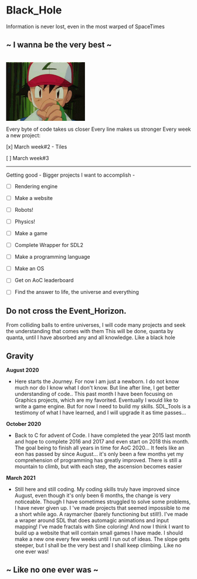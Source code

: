 # Black_Hole
Information is never lost, even in the most warped of SpaceTimes

## ~ I wanna be the very best ~

<br> <img align="center" src="ressources/Itson.gif"/><br>


Every byte of code takes us closer
Every line makes us stronger
Every week a new project:

[x] March week#2 - Tiles

[ ] March week#3

--------------------------------
 Getting good - Bigger projects I want to accomplish -
 
 - [ ] Rendering engine
 - [ ] Make a website
 - [ ] Robots!
 - [ ] Physics!
 - [ ] Make a game
 - [ ] Complete Wrapper for SDL2
 - [ ] Make a programming language
 - [ ] Make an OS
 - [ ] Get on AoC leaderboard
 - [ ] Find the answer to life, the universe and everything


## Do not cross the Event_Horizon.

From colliding balls to entire universes, I will code many projects and seek the understanding that comes with them
This will be done, quanta by quanta, until I have absorbed any and all knowledge.
Like a black hole

## Gravity

**August 2020**

- Here starts the Journey. For now I am just a newborn. I do not know much nor do I know what I don't know. But line after line, I get better understanding of code..
This past month I have been focusing on Graphics projects, which are my favorited. Eventually I would like to write a game engine. But for now I need to build my skills.
SDL_Tools is a testimony of what I have learned, and I will upgrade it as time passes...

**October 2020**

- Back to C for advent of Code. I have completed the year 2015 last month and hope to complete 2016 and 2017 and even start on 2018 this month. The goal being to finish all years in time for AoC 2020...
It feels like an eon has passed by since August... it's only been a few months yet my comprehension of programming has greatly improved. There is still a mountain to climb, but with each step, the ascension becomes easier


**March 2021**

- Still here and still coding. My coding skills truly have improved since August, even though it's only  been 6 months, the change is very noticeable. Though I have sometimes struggled to solve some problems, I have never given up. I 've made projects that seemed impossible to me a short while ago. A raymarcher (barely functioning but still!). I've made a wraper around SDL that does automagic animations and input mapping! I've made fractals with Sine coloring! And now I think I want to build up a website that will contain small games I have made. I should make a new one every few weeks until I run out of ideas.
The slope gets steeper, but I shall be the very best and I shall keep climbing.
Like no one ever was!

## ~ Like no one ever was ~
